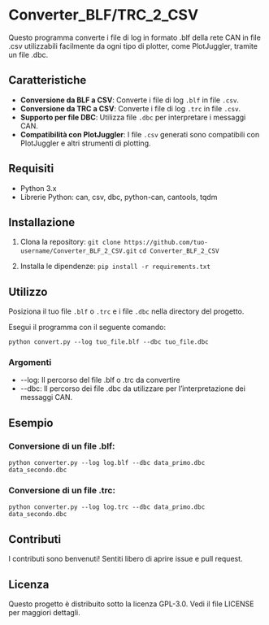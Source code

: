 # Converter_BLF/TRC_2_CSV
Questo programma converte i file di log in formato .blf della rete CAN in file .csv utilizzabili facilmente da ogni tipo di plotter, come PlotJuggler, tramite un file .dbc.

## Caratteristiche
- **Conversione da BLF a CSV**: Converte i file di log `.blf` in file `.csv`.
- **Conversione da TRC a CSV**: Converte i file di log `.trc` in file `.csv`.
- **Supporto per file DBC**: Utilizza file `.dbc` per interpretare i messaggi CAN.
- **Compatibilità con PlotJuggler**: I file `.csv` generati sono compatibili con PlotJuggler e altri strumenti di plotting.

## Requisiti
- Python 3.x
- Librerie Python: can, csv, dbc, python-can, cantools, tqdm

## Installazione
1. Clona la repository:
    `git clone https://github.com/tuo-username/Converter_BLF_2_CSV.git`
    `cd Converter_BLF_2_CSV`

2. Installa le dipendenze:
    `pip install -r requirements.txt`

## Utilizzo
Posiziona il tuo file `.blf` o `.trc` e i file `.dbc` nella directory del progetto.

Esegui il programma con il seguente comando:

`python convert.py --log tuo_file.blf --dbc tuo_file.dbc`

### Argomenti
- --log: Il percorso del file .blf o .trc da convertire
- --dbc: Il percorso dei file .dbc da utilizzare per l’interpretazione dei messaggi CAN.

## Esempio
### Conversione di un file .blf:
`python converter.py --log log.blf --dbc data_primo.dbc data_secondo.dbc`

### Conversione di un file .trc:
`python converter.py --log log.trc --dbc data_primo.dbc data_secondo.dbc`

## Contributi
I contributi sono benvenuti! Sentiti libero di aprire issue e pull request.

## Licenza
Questo progetto è distribuito sotto la licenza GPL-3.0. Vedi il file LICENSE per maggiori dettagli.
